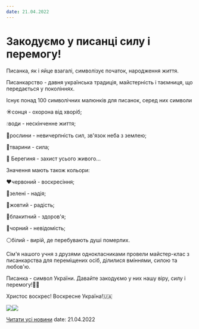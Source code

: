 ```yaml
---
date: 21.04.2022
---
```

# Закодуємо у писанці силу і перемогу!

Писанка, як і яйце взагалі, символізує початок, народження життя.

Писанкарство - давня українська традиція, майстерність і таємниця, що передається у поколіннях.

Існує понад 100 символічних малюнків для писанок, серед них символи

☀️сонця - охорона від хворіб;

💧води - нескінченне життя;

🥀рослини - невичерпність сил, зв'язок неба з землею;

🐶тварини - сила;

🤲 Берегиня - захист усього живого...

Значення мають також кольори:

❤️червоний - воскресіння;

💚зелені - надія;

💛жовтий - радість;

💙блакитний - здоров'я;

🖤чорний - невідомість;

⚪️білий - вирій, де перебувають душі померлих.

Сім'я нашого учня з друзями однокласниками провели майстер-клас з писанкарства для переміщених осіб, ділилися вміннями, силою та любов'ю.

Писанка - символ України. Давайте закодуємо у них нашу віру, силу і перемогу!💙💛

Христос воскрес! Воскресне Україна!🇺🇦

![](/images/blog/закодуємо-у-писанці-силу-і-перемогу/писанки.jpg)![](/images/blog/закодуємо-у-писанці-силу-і-перемогу/писанки.jpg)

[Читати усі новини](/news)
date: 21.04.2022

